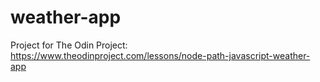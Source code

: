 # weather-app

Project for The Odin Project: https://www.theodinproject.com/lessons/node-path-javascript-weather-app
